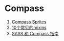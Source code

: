 Compass
====

1. [Compass Sprites](http://www.w3cplus.com/preprocessor/compass-image-sprite.html)
2. [10个常见的mixins](http://www.w3cplus.com/preprocessor/ten-best-common-mixins.html)
3. [SASS 和 Compass 指南](https://ruby-china.org/topics/4396)
